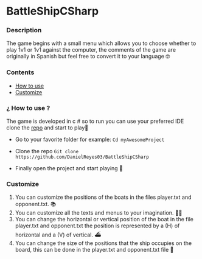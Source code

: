 # BattleShipCSharp
### Description
The game begins with a small menu which allows you to choose whether to play 1v1 or 1v1 against the computer, the comments of the game are originally in Spanish but feel free to convert it to your language 🤓
### Contents
- [ How to use](https://github.com/DanielReyes03/BattleShipCSharp#-how-to-use- " How to use")
- [Customize](https://github.com/DanielReyes03/BattleShipCSharp#customize "Customize")


### ¿ How to use ?
 The game is developed in c # so to run you can use your preferred IDE clone the [repo](https://github.com/DanielReyes03/BattleShipCSharp "repo") and start to play🚀
 - Go to your favorite folder for example:
 `Cd myAwesomeProject`
 
 - Clone the repo
 `Git clone https://github.com/DanielReyes03/BattleShipCSharp`
 
 - Finally open the project and start playing 👾
 
### Customize

1. You can customize the positions of the boats in the files player.txt and opponent.txt. 📚
2. You can customize all the texts and menus to your imagination. ✍🏽
3. You can change the horizontal or vertical position of the boat in the file player.txt and opponent.txt the position is represented by a (H) of horizontal and a (V) of vertical. ⛴
4. You can change the size of the positions that the ship occupies on the board, this can be done in the player.txt and opponent.txt file 🎯
